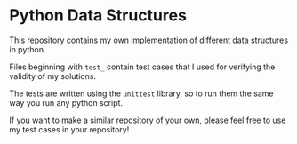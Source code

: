 # Python Data Structures 
This repository contains my own implementation of different data structures in python. 

Files beginning with `test_` contain test cases that I used for verifying the validity of my solutions.

The tests are written using the `unittest` library, so to run them the same way you run any python script.

If you want to make a similar repository of your own, please feel free to use my test cases in your repository!
